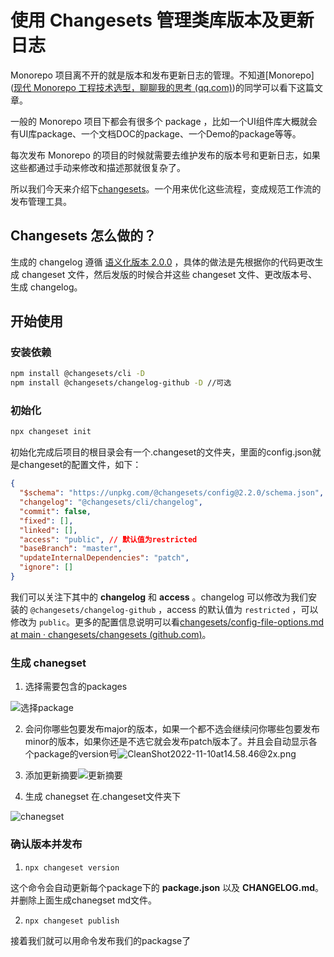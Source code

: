# 使用 Changesets 管理类库版本及更新日志

Monorepo 项目离不开的就是版本和发布更新日志的管理。不知道[Monorepo]([现代 Monorepo 工程技术选型，聊聊我的思考 (qq.com)](https://mp.weixin.qq.com/s/y5ZU9hWAfYrUuAhUVBmVUw))的同学可以看下这篇文章。

一般的 Monorepo 项目下都会有很多个 package ，比如一个UI组件库大概就会有UI库package、一个文档DOC的package、一个Demo的package等等。

每次发布 Monorepo 的项目的时候就需要去维护发布的版本号和更新日志，如果这些都通过手动来修改和描述那就很复杂了。

所以我们今天来介绍下[changesets](https://github.com/changesets/changesets)。一个用来优化这些流程，变成规范工作流的发布管理工具。



## Changesets 怎么做的？

生成的 changelog 遵循 [语义化版本 2.0.0](https://semver.org/lang/zh-CN/) ，具体的做法是先根据你的代码更改生成 changeset 文件，然后发版的时候合并这些 changeset 文件、更改版本号、生成 changelog。



## 开始使用

### 安装依赖

```bash
npm install @changesets/cli -D
npm install @changesets/changelog-github -D //可选
```

### 初始化

```bash
npx changeset init
```

初始化完成后项目的根目录会有一个.changeset的文件夹，里面的config.json就是changeset的配置文件，如下：

```json
{
  "$schema": "https://unpkg.com/@changesets/config@2.2.0/schema.json",
  "changelog": "@changesets/cli/changelog",
  "commit": false,
  "fixed": [],
  "linked": [],
  "access": "public", // 默认值为restricted
  "baseBranch": "master",
  "updateInternalDependencies": "patch",
  "ignore": []
}
```

我们可以关注下其中的 **changelog** 和 **access** 。changelog 可以修改为我们安装的 `@changesets/changelog-github` ，access 的默认值为 `restricted` ，可以修改为 `public`。更多的配置信息说明可以看[changesets/config-file-options.md at main · changesets/changesets (github.com)](https://github.com/changesets/changesets/blob/main/docs/config-file-options.md)。

### 生成 chanegset

1. 选择需要包含的packages

![选择package](https://s2.loli.net/2022/11/10/6VsgBEuI3H5kjyG.png)

2. 会问你哪些包要发布major的版本，如果一个都不选会继续问你哪些包要发布minor的版本，如果你还是不选它就会发布patch版本了。并且会自动显示各个package的version号![CleanShot2022-11-10at14.58.46@2x.png](https://s2.loli.net/2022/11/10/VtiB4wkAPaMsOUr.png)
3. 添加更新摘要![更新摘要](https://s2.loli.net/2022/11/10/JUX64qKoMLmacf1.png)

4. 生成 chanegset 在.changeset文件夹下

![chanegset](https://s2.loli.net/2022/11/10/jD9EIPsZMJBTarX.png)

### 确认版本并发布

1. `npx changeset version`

这个命令会自动更新每个package下的 **package.json** 以及 **CHANGELOG.md**。并删除上面生成chanegset md文件。

2. `npx changeset publish`

接着我们就可以用命令发布我们的packagse了

